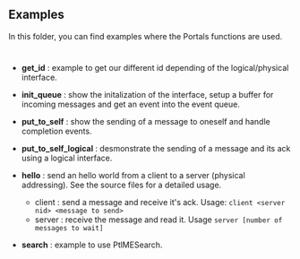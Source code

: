 ## Examples

In this folder, you can find examples where the Portals functions are used.

#

* **get_id** : example to get our different id depending of the logical/physical interface.

* **init_queue** : show the initalization of the interface, setup a buffer for incoming messages and get an event into the event queue.

* **put_to_self** : show the sending of a message to oneself and handle completion events.

* **put_to_self_logical** : desmonstrate the sending of a message and its ack using a logical interface. 

* **hello** : send an hello world from a client to a server (physical addressing). See the source files for a detailed usage.
    - client : send a message and receive it's ack. Usage: `client <server nid> <message to send>`
    - server : receive the message and read it. Usage `server [number of messages to wait]`

* **search** : example to use PtlMESearch.
